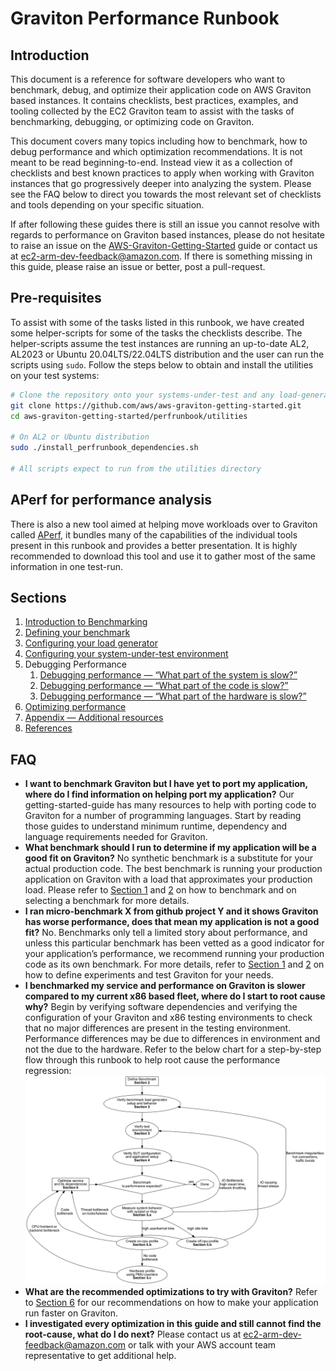 # Graviton Performance Runbook

## Introduction

This document is a reference for software developers who want to benchmark, debug, and optimize their application code on AWS Graviton based instances.  It contains checklists, best practices, examples, and tooling collected by the EC2 Graviton team to assist with the tasks of benchmarking, debugging, or optimizing code on Graviton.

This document covers many topics including how to benchmark, how to debug performance and which optimization recommendations.  It is not meant to be read beginning-to-end. Instead view it as a collection of checklists and best known practices to apply when working with Graviton instances that go progressively deeper into analyzing the system.  Please see the FAQ below to direct you towards the most relevant set of checklists and tools depending on your specific situation.

If after following these guides there is still an issue you cannot resolve with regards to performance on Graviton based instances, please do not hesitate to raise an issue on the [AWS-Graviton-Getting-Started](https://github.com/aws/aws-graviton-getting-started/issues) guide or contact us at [ec2-arm-dev-feedback@amazon.com](mailto:ec2-arm-dev-feedback@amazon.com).  If there is something missing in this guide, please raise an issue or better, post a pull-request.

## Pre-requisites

To assist with some of the tasks listed in this runbook, we have created some helper-scripts for some of the tasks the checklists describe.  The helper-scripts assume the test instances are running an up-to-date AL2, AL2023 or Ubuntu 20.04LTS/22.04LTS distribution and the user can run the scripts using `sudo`. Follow the steps below to obtain and install the utilities on your test systems:

```bash
# Clone the repository onto your systems-under-test and any load-generation instances
git clone https://github.com/aws/aws-graviton-getting-started.git
cd aws-graviton-getting-started/perfrunbook/utilities

# On AL2 or Ubuntu distribution
sudo ./install_perfrunbook_dependencies.sh

# All scripts expect to run from the utilities directory
```

## APerf for performance analysis

There is also a new tool aimed at helping move workloads over to Graviton called [APerf](https://github.com/aws/aperf), it bundles many of the capabilities of the individual tools present in this
runbook and provides a better presentation.  It is highly recommended to download this tool and use it to gather most of the same information in one test-run.

## Sections

1. [Introduction to Benchmarking](./intro_to_benchmarking.md)
2. [Defining your benchmark](./defining_your_benchmark.md)
3. [Configuring your load generator](./configuring_your_loadgen.md)
4. [Configuring your system-under-test environment](./configuring_your_sut.md)
5. Debugging Performance
    1. [Debugging performance — “What part of the system is slow?”](./debug_system_perf.md)
    2. [Debugging performance — “What part of the code is slow?”](./debug_code_perf.md)
    3. [Debugging performance — “What part of the hardware is slow?”](./debug_hw_perf.md)
6. [Optimizing performance](./optimization_recommendation.md)
7. [Appendix — Additional resources](./appendix.md)
8. [References](./references.md)

## FAQ

* **I want to benchmark Graviton but I have yet to port my application, where do I find information on helping port my application?**
    Our getting-started-guide has many resources to help with porting code to Graviton for a number of programming languages.  Start by reading those guides to understand minimum runtime, dependency and language requirements needed for Graviton.
* **What benchmark should I run to determine if my application will be a good fit on Graviton?**
    No synthetic benchmark is a substitute for your actual production code.  The best benchmark is running your production application on Graviton with a load that approximates your production load.  Please refer to [Section 1](./intro_to_benchmarking.md) and [2](./defining_your_benchmark.md) on how to benchmark and on selecting a benchmark for more details.
* **I ran micro-benchmark X from github project Y and it shows Graviton has worse performance, does that mean my application is not a good fit?**
    No.  Benchmarks only tell a limited story about performance, and unless this particular benchmark has been vetted as a good indicator for your application’s performance, we recommend running your production code as its own benchmark.  For more details, refer to [Section 1](./intro_to_benchmarking.md) and [2](./defining_your_benchmark.md) on how to define experiments and test Graviton for your needs.
* **I benchmarked my service and performance on Graviton is slower compared to my current x86 based fleet, where do I start to root cause why?**
    Begin by verifying software dependencies and verifying the configuration of your Graviton and x86 testing environments to check that no major differences are present in the testing environment.  Performance differences may be due to differences in environment and not the due to the hardware.  Refer to the below chart for a step-by-step flow through this runbook to help root cause the performance regression:
    ![](./images/performance_debug_flowchart.png)
* **What are the recommended optimizations to try with Graviton?**
    Refer to [Section 6](./optimization_recommendation.md) for our recommendations on how to make your application run faster on Graviton.
* **I investigated every optimization in this guide and still cannot find the root-cause, what do I do next?**
    Please contact us at [ec2-arm-dev-feedback@amazon.com](mailto:ec2-arm-dev-feedback@amazon.com) or talk with your AWS account team representative to get additional help.

